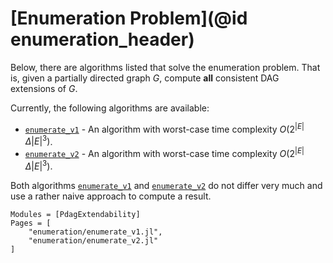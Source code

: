 # [Enumeration Problem](@id enumeration_header)

Below, there are algorithms listed that solve the enumeration problem.
That is, given a partially directed graph $G$, compute **all** consistent
DAG extensions of $G$.

Currently, the following algorithms are available:
- [`enumerate_v1`](@ref) - An algorithm with worst-case time complexity $O(2^{|E|} \Delta |E|^3)$.
- [`enumerate_v2`](@ref) - An algorithm with worst-case time complexity $O(2^{|E|} \Delta |E|^3)$.

Both algorithms [`enumerate_v1`](@ref) and [`enumerate_v2`](@ref) do not differ
very much and use a rather naive approach to compute a result.

```@autodocs
Modules = [PdagExtendability]
Pages = [
	"enumeration/enumerate_v1.jl",
	"enumeration/enumerate_v2.jl"
]
```